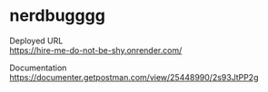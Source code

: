 # nerdbugggg

Deployed URL  
https://hire-me-do-not-be-shy.onrender.com/

Documentation  
https://documenter.getpostman.com/view/25448990/2s93JtPP2g
